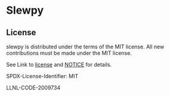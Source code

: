 # Slewpy



## License

slewpy is distributed under the terms of the MIT license. All new contributions must be made under the MIT license.

See Link to [license](https://github.com/LLNL/slewpy/blob/main/LICENSE) and [NOTICE](https://github.com/LLNL/slewpy/blob/main/NOTICE) for details.

SPDX-License-Identifier: MIT

LLNL-CODE-2009734
